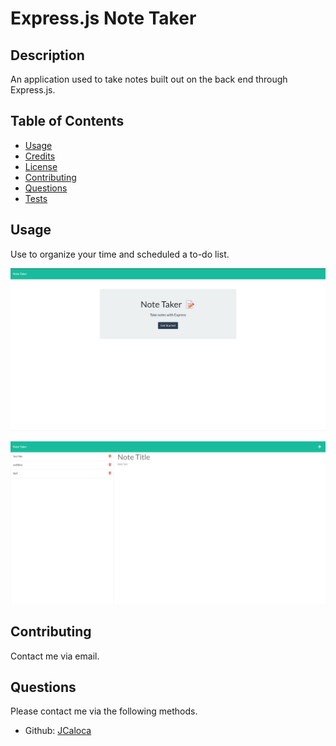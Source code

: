# Express.js Note Taker

## Description

An application used to take notes built out on the back end through Express.js.

## Table of Contents

- [Usage](#usage)
- [Credits](#credits)
- [License](#license)
- [Contributing](#contributing)
- [Questions](#questions)
- [Tests](#tests)

## Usage

Use to organize your time and scheduled a to-do list.

![Homepage Image](/public/images/Homepage.png)

![Note Taker Page Image](/public/images/Notes.png)

## Contributing

Contact me via email.

## Questions

Please contact me via the following methods.

- Github: [JCaloca](https://github.com/JCaloca)
